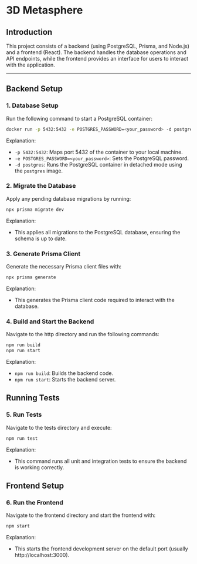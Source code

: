 # 3D Metasphere  

## Introduction  
This project consists of a backend (using PostgreSQL, Prisma, and Node.js) and a frontend (React). The backend handles the database operations and API endpoints, while the frontend provides an interface for users to interact with the application.  

---

## Backend Setup  

### 1. Database Setup  
Run the following command to start a PostgreSQL container:  
```bash  
docker run -p 5432:5432 -e POSTGRES_PASSWORD=<your_password> -d postgres 
```
Explanation:  
- `-p 5432:5432`: Maps port 5432 of the container to your local machine. <br>
- `-e POSTGRES_PASSWORD=<your_password>`: Sets the PostgreSQL password. <br>
- `-d postgres`: Runs the PostgreSQL container in detached mode using the `postgres` image.

### 2. Migrate the Database
Apply any pending database migrations by running:
```bash
npx prisma migrate dev  
```
Explanation:<br>
- This applies all migrations to the PostgreSQL database, ensuring the schema is up to date.<br>

### 3. Generate Prisma Client
Generate the necessary Prisma client files with:
```bash
npx prisma generate  
```
Explanation:<br>
- This generates the Prisma client code required to interact with the database.<br>

### 4. Build and Start the Backend
Navigate to the http directory and run the following commands:
```bash
npm run build  
npm run start
```
Explanation:
- `npm run build`: Builds the backend code.<br>
- `npm run start`: Starts the backend server.<br>

## Running Tests

### 5. Run Tests
Navigate to the tests directory and execute:
```bash
npm run test  
```
Explanation:<br>
- This command runs all unit and integration tests to ensure the backend is working correctly.<br>

## Frontend Setup
### 6. Run the Frontend
Navigate to the frontend directory and start the frontend with:
```bash
npm start  
```
Explanation:<br>
- This starts the frontend development server on the default port (usually http://localhost:3000).<br>







